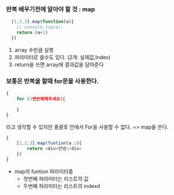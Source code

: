 ### 반복 배우기전에 알아야 할 것 : map
```js
  [1,2,3].map(function(a){
    // console.log(a);
    return (a+1)
  })
```
1. array 수만큼 실행
2. 파라미터로 쓸수도 있다. (2개: 실제값,Index)
3. return을 쓰면 array에 결과값을 담아준다

### 보통은 반복을 할때 for문을 사용한다.
```js
{
    for (3번반복해주세요){

    }
}
```
라고 생각할 수 있지만 중괄호 안에서 For을 사용할 수 없다. => map을 쓴다.

```js
{
    [1,2,3].map(funtion(a.i){
        return <div>안녕</div>
    })
}
```
- map의 funtion 파라미터중
    - 첫번째 파라미터는 리스트의 값
    - 두번째 파라미터는 리스트의 indexd